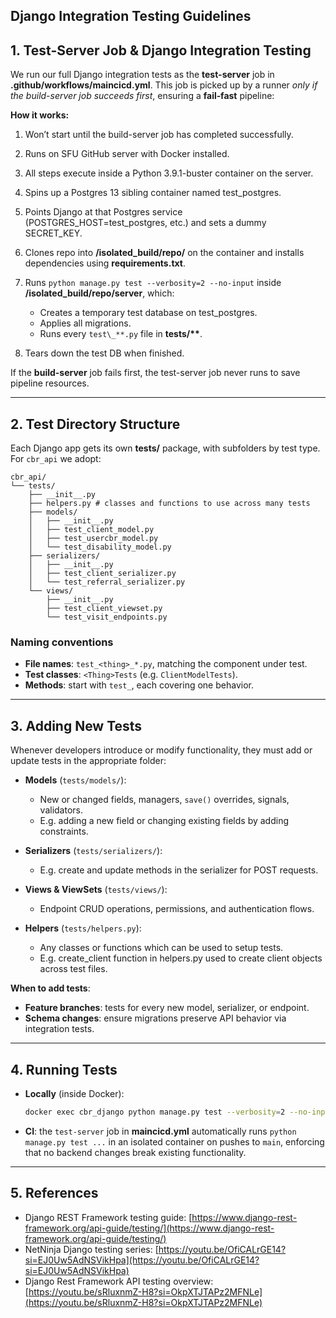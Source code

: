 ## **Django Integration Testing Guidelines**

## 1. Test-Server Job & Django Integration Testing

We run our full Django integration tests as the **test-server** job in **.github/workflows/maincicd.yml**. This job is picked up by a runner _only if the build-server job succeeds first_, ensuring a **fail‑fast** pipeline:

**How it works:**

1. Won’t start until the build-server job has completed successfully.

2. Runs on SFU GitHub server with Docker installed.

3. All steps execute inside a Python 3.9.1-buster container on the server.

4. Spins up a Postgres 13 sibling container named test_postgres.

5. Points Django at that Postgres service (POSTGRES_HOST=test_postgres, etc.) and sets a dummy SECRET_KEY.

6. Clones repo into **/isolated_build/repo/** on the container and installs dependencies using **requirements.txt**.

7. Runs `python manage.py test --verbosity=2 --no-input` inside **/isolated_build/repo/server**, which:

   - Creates a temporary test database on test_postgres.
   - Applies all migrations.
   - Runs every `test\_**.py` file in **tests/\*\***.

8. Tears down the test DB when finished.

If the **build-server** job fails first, the test-server job never runs to save pipeline resources.

---

## 2. Test Directory Structure

Each Django app gets its own **tests/** package, with subfolders by test type. For `cbr_api` we adopt:

```
cbr_api/
└── tests/
    ├── __init__.py
    ├── helpers.py # classes and functions to use across many tests
    ├── models/
    │   ├── __init__.py
    │   ├── test_client_model.py
    │   ├── test_usercbr_model.py
    │   └── test_disability_model.py
    ├── serializers/
    │   ├── __init__.py
    │   ├── test_client_serializer.py
    │   └── test_referral_serializer.py
    └── views/
        ├── __init__.py
        ├── test_client_viewset.py
        └── test_visit_endpoints.py
```

### Naming conventions

- **File names**: `test_<thing>_*.py`, matching the component under test.
- **Test classes**: `<Thing>Tests` (e.g. `ClientModelTests`).
- **Methods**: start with `test_`, each covering one behavior.

---

## 3. Adding New Tests

Whenever developers introduce or modify functionality, they must add or update tests in the appropriate folder:

- **Models** (`tests/models/`):

  - New or changed fields, managers, `save()` overrides, signals, validators.
  - E.g. adding a new field or changing existing fields by adding constraints.

- **Serializers** (`tests/serializers/`):

  - E.g. create and update methods in the serializer for POST requests.

- **Views & ViewSets** (`tests/views/`):

  - Endpoint CRUD operations, permissions, and authentication flows.

- **Helpers** (`tests/helpers.py`):

  - Any classes or functions which can be used to setup tests.
  - E.g. create_client function in helpers.py used to create client objects across test files.

**When to add tests**:

- **Feature branches**: tests for every new model, serializer, or endpoint.
- **Schema changes**: ensure migrations preserve API behavior via integration tests.

---

## 4. Running Tests

- **Locally** (inside Docker):

  ```bash
  docker exec cbr_django python manage.py test --verbosity=2 --no-input
  ```

- **CI**: the `test-server` job in **maincicd.yml** automatically runs `python manage.py test ...` in an isolated container on pushes to `main`, enforcing that no backend changes break existing functionality.

---

## 5. References

- Django REST Framework testing guide: [https://www.django-rest-framework.org/api-guide/testing/](https://www.django-rest-framework.org/api-guide/testing/)
- NetNinja Django testing series: [https://youtu.be/OfiCALrGE14?si=EJ0Uw5AdNSVikHpa](https://youtu.be/OfiCALrGE14?si=EJ0Uw5AdNSVikHpa)
- Django Rest Framework API testing overview: [https://youtu.be/sRluxnmZ-H8?si=OkpXTJTAPz2MFNLe](https://youtu.be/sRluxnmZ-H8?si=OkpXTJTAPz2MFNLe)
